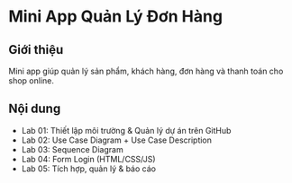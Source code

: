 # Mini App Quản Lý Đơn Hàng

## Giới thiệu
Mini app giúp quản lý sản phẩm, khách hàng, đơn hàng và thanh toán cho shop online.  

## Nội dung
- Lab 01: Thiết lập môi trường & Quản lý dự án trên GitHub  
- Lab 02: Use Case Diagram + Use Case Description  
- Lab 03: Sequence Diagram  
- Lab 04: Form Login (HTML/CSS/JS)  
- Lab 05: Tích hợp, quản lý & báo cáo  
